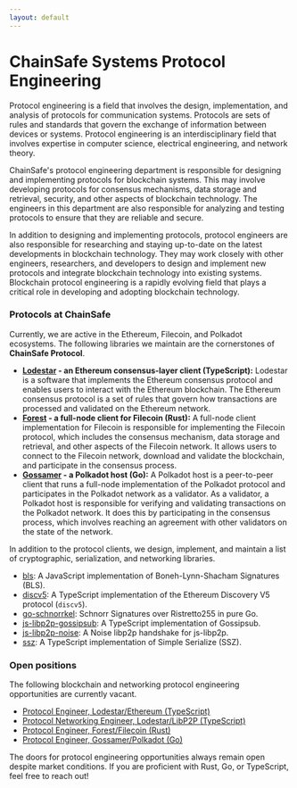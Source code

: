 ```yaml
---
layout: default
---
```


# ChainSafe Systems Protocol Engineering

Protocol engineering is a field that involves the design, implementation, and
analysis of protocols for communication systems. Protocols are sets of rules
and standards that govern the exchange of information between devices or
systems. Protocol engineering is an interdisciplinary field that involves
expertise in computer science, electrical engineering, and network theory.

ChainSafe's protocol engineering department is responsible for designing and
implementing protocols for blockchain systems. This may involve developing
protocols for consensus mechanisms, data storage and retrieval, security, and
other aspects of blockchain technology. The engineers in this department are
also responsible for analyzing and testing protocols to ensure that they are
reliable and secure.

In addition to designing and implementing protocols, protocol engineers are also
responsible for researching and staying up-to-date on the latest developments in
blockchain technology. They may work closely with other engineers, researchers,
and developers to design and implement new protocols and integrate blockchain
technology into existing systems. Blockchain protocol engineering is a rapidly
evolving field that plays a critical role in developing and adopting blockchain
technology.

### Protocols at ChainSafe

Currently, we are active in the Ethereum, Filecoin, and Polkadot ecosystems.
The following libraries we maintain are the cornerstones of **ChainSafe
Protocol**.

* **[Lodestar](https://lodestar.chainsafe.io) - an Ethereum consensus-layer
  client (TypeScript):** Lodestar is a software that implements the Ethereum
  consensus protocol and enables users to interact with the Ethereum blockchain.
  The Ethereum consensus protocol is a set of rules that govern how transactions
  are processed and validated on the Ethereum network.
* **[Forest](https://github.com/ChainSafe/forest) - a full-node client for
  Filecoin (Rust):** A full-node client implementation for Filecoin is
  responsible for implementing the Filecoin protocol, which includes the
  consensus mechanism, data storage and retrieval, and other aspects of the
  Filecoin network. It allows users to connect to the Filecoin network, download
  and validate the blockchain, and participate in the consensus process.
* **[Gossamer](https://github.com/ChainSafe/gossamer) - a Polkadot host (Go):**
  A Polkadot host is a peer-to-peer client that runs a full-node implementation
  of the Polkadot protocol and participates in the Polkadot network as a
  validator. As a validator, a Polkadot host is responsible for verifying and
  validating transactions on the Polkadot network. It does this by participating
  in the consensus process, which involves reaching an agreement with other
  validators on the state of the network.

In addition to the protocol clients, we design, implement, and maintain a list
of cryptographic, serialization, and networking libraries.

* [bls](https://github.com/ChainSafe/bls): A JavaScript implementation of
  Boneh-Lynn-Shacham Signatures (BLS).
* [discv5](https://github.com/ChainSafe/discv5): A TypeScript implementation of
  the Ethereum Discovery V5 protocol (`discv5`).
* [go-schnorrkel](https://github.com/ChainSafe/go-schnorrkel): Schnorr
  Signatures over Ristretto255 in pure Go.
* [js-libp2p-gossipsub](https://github.com/ChainSafe/js-libp2p-gossipsub):
  A TypeScript implementation of Gossipsub.
* [js-libp2p-noise](https://github.com/ChainSafe/js-libp2p-noise): A Noise
  libp2p handshake for js-libp2p.
* [ssz](https://github.com/ChainSafe/ssz): A TypeScript implementation of
  Simple Serialize (SSZ).

### Open positions

The following blockchain and networking protocol engineering opportunities are
currently vacant.

* [Protocol Engineer, Lodestar/Ethereum (TypeScript)](./positions/lodestar.html)
* [Protocol Networking Engineer, Lodestar/LibP2P (TypeScript)](./positions/libp2p.html)
* [Protocol Engineer, Forest/Filecoin (Rust)](./positions/forest.html)
* [Protocol Engineer, Gossamer/Polkadot (Go)](./positions/gossamer.html)

The doors for protocol engineering opportunities always remain open despite
market conditions. If you are proficient with Rust, Go, or TypeScript, feel
free to reach out!
